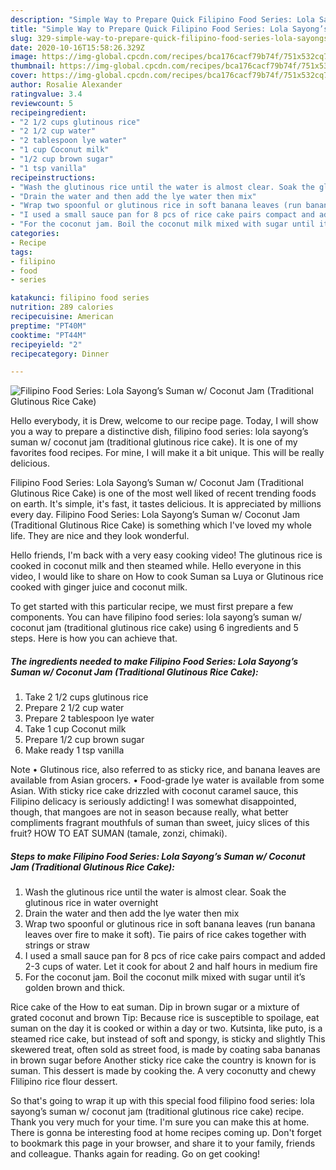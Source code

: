 ```yaml
---
description: "Simple Way to Prepare Quick Filipino Food Series: Lola Sayong’s Suman w/ Coconut Jam (Traditional Glutinous Rice Cake)"
title: "Simple Way to Prepare Quick Filipino Food Series: Lola Sayong’s Suman w/ Coconut Jam (Traditional Glutinous Rice Cake)"
slug: 329-simple-way-to-prepare-quick-filipino-food-series-lola-sayongs-suman-w-coconut-jam-traditional-glutinous-rice-cake
date: 2020-10-16T15:58:26.329Z
image: https://img-global.cpcdn.com/recipes/bca176cacf79b74f/751x532cq70/filipino-food-series-lola-sayongs-suman-w-coconut-jam-traditional-glutinous-rice-cake-recipe-main-photo.jpg
thumbnail: https://img-global.cpcdn.com/recipes/bca176cacf79b74f/751x532cq70/filipino-food-series-lola-sayongs-suman-w-coconut-jam-traditional-glutinous-rice-cake-recipe-main-photo.jpg
cover: https://img-global.cpcdn.com/recipes/bca176cacf79b74f/751x532cq70/filipino-food-series-lola-sayongs-suman-w-coconut-jam-traditional-glutinous-rice-cake-recipe-main-photo.jpg
author: Rosalie Alexander
ratingvalue: 3.4
reviewcount: 5
recipeingredient:
- "2 1/2 cups glutinous rice"
- "2 1/2 cup water"
- "2 tablespoon lye water"
- "1 cup Coconut milk"
- "1/2 cup brown sugar"
- "1 tsp vanilla"
recipeinstructions:
- "Wash the glutinous rice until the water is almost clear. Soak the glutinous rice in water overnight"
- "Drain the water and then add the lye water then mix"
- "Wrap two spoonful or glutinous rice in soft banana leaves (run banana leaves over fire to make it soft). Tie pairs of rice cakes together with strings or straw"
- "I used a small sauce pan for 8 pcs of rice cake pairs compact and added 2-3 cups of water. Let it cook for about 2 and half hours in medium fire"
- "For the coconut jam. Boil the coconut milk mixed with sugar until it’s golden brown and thick."
categories:
- Recipe
tags:
- filipino
- food
- series

katakunci: filipino food series 
nutrition: 289 calories
recipecuisine: American
preptime: "PT40M"
cooktime: "PT44M"
recipeyield: "2"
recipecategory: Dinner

---
```



![Filipino Food Series: Lola Sayong’s Suman w/ Coconut Jam (Traditional Glutinous Rice Cake)](https://img-global.cpcdn.com/recipes/bca176cacf79b74f/751x532cq70/filipino-food-series-lola-sayongs-suman-w-coconut-jam-traditional-glutinous-rice-cake-recipe-main-photo.jpg)

Hello everybody, it is Drew, welcome to our recipe page. Today, I will show you a way to prepare a distinctive dish, filipino food series: lola sayong’s suman w/ coconut jam (traditional glutinous rice cake). It is one of my favorites food recipes. For mine, I will make it a bit unique. This will be really delicious.

Filipino Food Series: Lola Sayong’s Suman w/ Coconut Jam (Traditional Glutinous Rice Cake) is one of the most well liked of recent trending foods on earth. It's simple, it's fast, it tastes delicious. It is appreciated by millions every day. Filipino Food Series: Lola Sayong’s Suman w/ Coconut Jam (Traditional Glutinous Rice Cake) is something which I've loved my whole life. They are nice and they look wonderful.

Hello friends, I&#39;m back with a very easy cooking video! The glutinous rice is cooked in coconut milk and then steamed while. Hello everyone in this video, I would like to share on How to cook Suman sa Luya or Glutinous rice cooked with ginger juice and coconut milk.


To get started with this particular recipe, we must first prepare a few components. You can have filipino food series: lola sayong’s suman w/ coconut jam (traditional glutinous rice cake) using 6 ingredients and 5 steps. Here is how you can achieve that.

<!--inarticleads1-->

##### The ingredients needed to make Filipino Food Series: Lola Sayong’s Suman w/ Coconut Jam (Traditional Glutinous Rice Cake):

1. Take 2 1/2 cups glutinous rice
1. Prepare 2 1/2 cup water
1. Prepare 2 tablespoon lye water
1. Take 1 cup Coconut milk
1. Prepare 1/2 cup brown sugar
1. Make ready 1 tsp vanilla


Note • Glutinous rice, also referred to as sticky rice, and banana leaves are available from Asian grocers. • Food-grade lye water is available from some Asian. With sticky rice cake drizzled with coconut caramel sauce, this Filipino delicacy is seriously addicting! I was somewhat disappointed, though, that mangoes are not in season because really, what better compliments fragrant mouthfuls of suman than sweet, juicy slices of this fruit? HOW TO EAT SUMAN (tamale, zonzi, chimaki). 

<!--inarticleads2-->

##### Steps to make Filipino Food Series: Lola Sayong’s Suman w/ Coconut Jam (Traditional Glutinous Rice Cake):

1. Wash the glutinous rice until the water is almost clear. Soak the glutinous rice in water overnight
1. Drain the water and then add the lye water then mix
1. Wrap two spoonful or glutinous rice in soft banana leaves (run banana leaves over fire to make it soft). Tie pairs of rice cakes together with strings or straw
1. I used a small sauce pan for 8 pcs of rice cake pairs compact and added 2-3 cups of water. Let it cook for about 2 and half hours in medium fire
1. For the coconut jam. Boil the coconut milk mixed with sugar until it’s golden brown and thick.


Rice cake of the How to eat suman. Dip in brown sugar or a mixture of grated coconut and brown Tip: Because rice is susceptible to spoilage, eat suman on the day it is cooked or within a day or two. Kutsinta, like puto, is a steamed rice cake, but instead of soft and spongy, is sticky and slightly This skewered treat, often sold as street food, is made by coating saba bananas in brown sugar before Another sticky rice cake the country is known for is suman. This dessert is made by cooking the. A very coconutty and chewy Flilipino rice flour dessert. 

So that's going to wrap it up with this special food filipino food series: lola sayong’s suman w/ coconut jam (traditional glutinous rice cake) recipe. Thank you very much for your time. I'm sure you can make this at home. There is gonna be interesting food at home recipes coming up. Don't forget to bookmark this page in your browser, and share it to your family, friends and colleague. Thanks again for reading. Go on get cooking!
